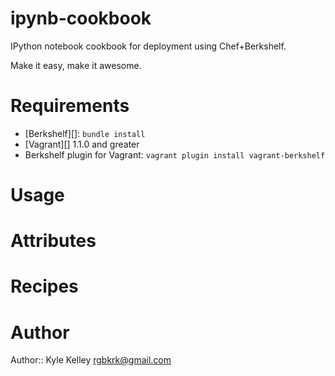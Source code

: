 # ipynb-cookbook

IPython notebook cookbook for deployment using Chef+Berkshelf.

Make it easy, make it awesome.

# Requirements

 * [Berkshelf][]: `bundle install`
  * [Vagrant][] 1.1.0 and greater
   * Berkshelf plugin for Vagrant: `vagrant plugin install vagrant-berkshelf`

# Usage

# Attributes

# Recipes

# Author

Author:: Kyle Kelley rgbkrk@gmail.com
